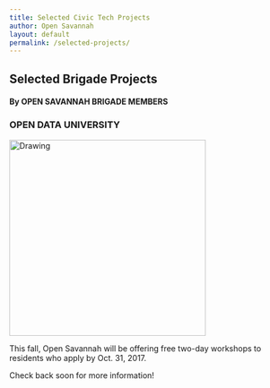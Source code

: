 ```yaml
---
title: Selected Civic Tech Projects
author: Open Savannah
layout: default
permalink: /selected-projects/
---
```


## Selected Brigade Projects

<h4>By OPEN SAVANNAH BRIGADE MEMBERS</h4>
<h3><strong> OPEN DATA UNIVERSITY</strong></h3>


 <img src="http://cvlassets.s3.amazonaws.com/open-savannah-workshops.png" alt="Drawing" style="width: 350px;"/>


This fall, Open Savannah will be offering free two-day workshops to residents who apply by Oct. 31, 2017.

Check back soon for more information!

